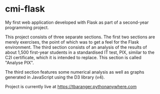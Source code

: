 # cmi-flask
My first web application developed with Flask as part of a second-year programming project.

This project consists of three separate sections. The first two sections are merely exercises, the point of which was to get a feel for the Flask environment. The third section consists of an analysis of the results of about 1,500 first-year students in a standardised IT test, PIX, similar to the C2I certificate, which it is intended to replace. This section is called "Analyse PIX".

The third section features some numerical analysis as well as graphs generated in JavaScript using the D3 library (v4).

Project is currently live at https://tbaranger.pythonanywhere.com

